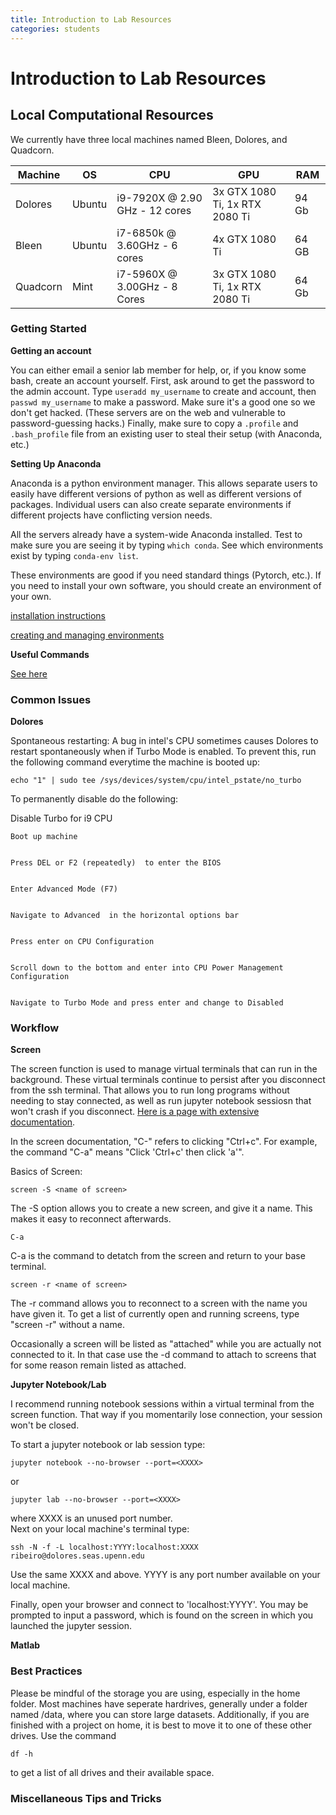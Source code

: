 ```yaml
---
title: Introduction to Lab Resources
categories: students
---
```


# Introduction to Lab Resources

## Local Computational Resources

We currently have three local machines named Bleen, Dolores, and Quadcorn.

| Machine  | OS     | CPU                            | GPU                            | RAM   |
|----------|--------|--------------------------------|--------------------------------|-------|
| Dolores  | Ubuntu | i9-7920X @ 2.90 GHz - 12 cores | 3x GTX 1080 Ti, 1x RTX 2080 Ti | 94 Gb |
| Bleen    | Ubuntu | i7-6850k @ 3.60GHz - 6 cores   | 4x GTX 1080 Ti                 | 64 GB |
| Quadcorn | Mint   | i7-5960X @ 3.00GHz - 8 Cores   | 3x GTX 1080 Ti, 1x RTX 2080 Ti | 64 Gb |

### Getting Started

**Getting an account**

You can either email a senior lab member for help, or, if you know some bash, create an account yourself.
First, ask around to get the password to the admin account. Type `useradd my_username` to create
and account, then `passwd my_username` to make a password. Make sure it's a good one so we don't get hacked.
(These servers are on the web and vulnerable to password-guessing hacks.)
Finally, make sure to copy a `.profile` and `.bash_profile` file from an existing user to steal their setup (with Anaconda, etc.)

**Setting Up Anaconda**

Anaconda is a python environment manager. This allows separate users to easily have different versions of python as well as different versions of packages.
Individual users can also create separate environments if different projects have conflicting version needs.

All the servers already have a system-wide Anaconda installed. Test to make sure you are seeing it
by typing `which conda`. See which environments exist by typing `conda-env list`.

These environments are good if you need standard things (Pytorch, etc.).
If you need to install your own software, you should create an environment of your own.

[installation instructions](https://docs.anaconda.com/anaconda/install/linux/)

[creating and managing environments](https://docs.conda.io/projects/conda/en/latest/user-guide/tasks/manage-environments.html)

**Useful Commands**

[See here](http://kordinglab.com/2018/09/20/bleen-quadcorn-commands.html)


### Common Issues

**Dolores**

Spontaneous restarting: A bug in intel's CPU sometimes causes Dolores to restart spontaneously when if Turbo Mode is enabled. To prevent this, run the following command everytime the machine is booted up:

    echo "1" | sudo tee /sys/devices/system/cpu/intel_pstate/no_turbo

To permanently disable do the following:

Disable Turbo for i9 CPU

    Boot up machine


    Press DEL or F2 (repeatedly)  to enter the BIOS


    Enter Advanced Mode (F7)


    Navigate to Advanced  in the horizontal options bar


    Press enter on CPU Configuration


    Scroll down to the bottom and enter into CPU Power Management Configuration


    Navigate to Turbo Mode and press enter and change to Disabled


### Workflow

**Screen**

The screen function is used to manage virtual terminals that can run in the background. These virtual terminals continue to persist after you disconnect from the ssh terminal. That allows you to run long programs without needing to stay connected, as well as run jupyter notebook sessiosn that won't crash if you disconnect. [Here is a page with extensive documentation](https://www.gnu.org/software/screen/manual/screen.html).

In the screen documentation, "C-" refers to clicking "Ctrl+c". For example, the command "C-a" means "Click 'Ctrl+c' then click 'a'".

Basics of Screen:

    screen -S <name of screen>

The -S option allows you to create a new screen, and give it a name. This makes it easy to reconnect afterwards.

    C-a

C-a is the command to detatch from the screen and return to your base terminal.

    screen -r <name of screen>

The -r command allows you to reconnect to a screen with the name you have given it. To get a list of currently open and running screens, type "screen -r" without a name.

Occasionally a screen will be listed as "attached" while you are actually not connected to it. In that case use the -d command to attach to screens that for some reason remain listed as attached.

**Jupyter Notebook/Lab**

I recommend running notebook sessions within a virtual terminal from the screen function. That way if you momentarily lose connection, your session won't be closed.

To start a jupyter notebook or lab session type:

    jupyter notebook --no-browser --port=<XXXX>
or

    jupyter lab --no-browser --port=<XXXX>

where XXXX is an unused port number.  
Next on your local machine's terminal type:

    ssh -N -f -L localhost:YYYY:localhost:XXXX ribeiro@dolores.seas.upenn.edu

Use the same XXXX and above. YYYY is any port number available on your local machine.

Finally, open your browser and connect to 'localhost:YYYY'. You may be prompted to input a password, which is found on the screen in which you launched the jupyter session.

**Matlab**

### Best Practices

Please be mindful of the storage you are using, especially in the home folder. Most machines have seperate hardrives, generally under a folder named /data<X>, where you can store large datasets. Additionally, if you are finished with a project on home, it is best to move it to one of these other drives. Use the command

    df -h
to get a list of all drives and their available space.


### Miscellaneous Tips and Tricks
